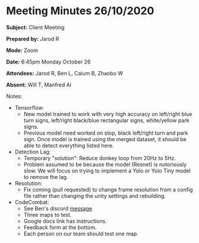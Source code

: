 # Meeting Minutes 26/10/2020

**Subject:** Client Meeting

**Prepared by:** Jarod R

**Mode:** Zoom

**Date:** 6:45pm Monday October 26

**Attendees:** Jarod R, Ben L, Calum B, Zhaobo W

**Absent:** Will T, Manfred Ai


Notes:

* Tensorflow:
    * New model trained to work with very high accuracy on left/right blue turn signs, left/right black/blue rectangular signs, white/yellow park signs.
    * Previous model need worked on stop, black left/right turn and park sign. Once model is trained using the merged dataset, it should be able to detect everything listed here.
* Detection Lag:
    * Temporary "solution": Reduce donkey loop from 20Hz to 5Hz.
    * Problem assumed to be because the model (Resnet) is notoriously slow. We will focus on trying to implement a Yolo or Yolo Tiny model to remove the lag.
* Resolution:
    * Fix coming (pull requested) to change frame resolution from a config file rather than changing the unity settings and rebuilding.
* CodeCombat:
    * See Ben's discord [message](https://discord.com/channels/750412538637975633/750412538637975636/770149347177922580)
    * Three maps to test.
    * Google docs link has instructions.
    * Feedback form at the bottom.
    * Each person on our team should test one map.